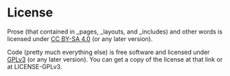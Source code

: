 # License

Prose (that contained in _pages, _layouts, and _includes) and other words is licensed under [CC BY-SA 4.0](https://creativecommons.org/licenses/by-sa/4.0/) (or any later version).

Code (pretty much everything else) is free software and licensed under [GPLv3](https://www.gnu.org/licenses/gpl-3.0-standalone.html) (or any later version). You can get a copy of the license at that link or at LICENSE-GPLv3.